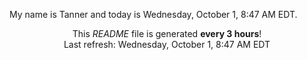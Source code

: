 My name is Tanner and today is Wednesday, October 1, 8:47 AM EDT.

<p align="center">This <i>README</i> file is generated <b>every 3 hours</b>!</br>Last refresh: Wednesday, October 1, 8:47 AM EDT<br /></p>
